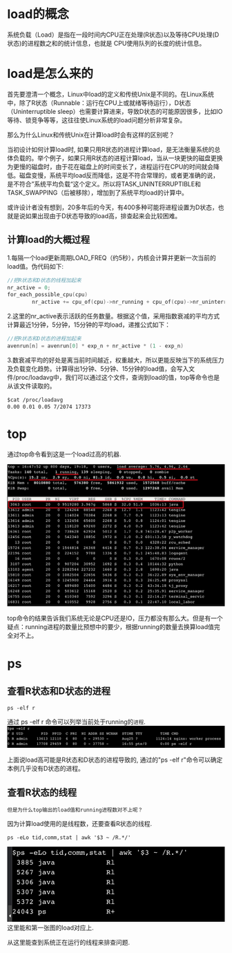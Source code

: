 # load的概念

系统负载（Load）是指在一段时间内CPU正在处理(R状态)以及等待CPU处理(D状态)的进程数之和的统计信息，也就是 CPU使用队列的长度的统计信息。

# load是怎么来的

首先要澄清一个概念，Linux中load的定义和传统Unix是不同的。在Linux系统中，除了R状态（Runnable：运行在CPU上或就绪等待运行），D状态（Uninterruptible sleep）也需要计算进来，导致D状态的可能原因很多，比如IO等待、锁竞争等等，这往往使Linux系统的load问题分析非常复杂。

那么为什么Linux和传统Unix在计算load时会有这样的区别呢？

当初设计如何计算load时, 如果只用R状态的进程计算load，是无法衡量系统的总体负载的。举个例子，如果只用R状态的进程计算load，当从一块更快的磁盘更换为更慢的磁盘时，由于花在磁盘上的时间变长了，进程运行在CPU的时间就会降低。磁盘变慢，系统平均load反而降低，这是不符合常理的，或者更准确的说，是不符合”系统平均负载“这个定义。所以将TASK_UNINTERRUPTIBLE和TASK_SWAPPING（后被移除），增加到了系统平均load的计算中。

或许设计者没有想到，20多年后的今天，有400多种可能将进程设置为D状态，也就是说如果出现由于D状态导致的load高，排查起来会比较困难。

## 计算load的大概过程

1.每隔一个load更新周期LOAD_FREQ（约5秒），内核会计算并更新一次当前的load值。伪代码如下: 
```C
//把R状态和D状态的线程加起来
nr_active = 0;
for_each_possible_cpu(cpu)
        nr_active += cpu_of(cpu)->nr_running + cpu_of(cpu)->nr_uninterruptible;
```

2.这里的nr_active表示活跃的任务数量。根据这个值，采用指数衰减的平均方式计算最近1分钟，5分钟，15分钟的平均load，递推公式如下：
```C
//把R状态和D状态的进程加起来
avenrun[n] = avenrun[0] * exp_n + nr_active * (1 - exp_n)
```
3.数衰减平均的好处是离当前时间越近，权重越大，所以更能反映当下的系统压力及负载变化趋势。计算得出1分钟、5分钟、15分钟的load值，会写入文件/proc/loadavg中，我们可以通过这个文件，查询到load的值，top等命令也是从该文件读取的。

```
$cat /proc/loadavg
0.00 0.01 0.05 7/2074 17373
```


# top
通过top命令看到这是一个load过高的机器.

![avatar](/resource/load%E8%BF%87%E9%AB%98%E9%97%AE%E9%A2%98%E6%8E%92%E6%9F%A5.png)

top命令的结果告诉我们系统无论是CPU还是IO，压力都没有那么大。但是有一个疑点：running进程的数量比预想中的要少，根据running的数量去换算load值完全对不上。

# ps

## 查看R状态和D状态的进程
```
ps -elf r
```
通过 ps -elf r 命令可以列举当前处于running的`进程`.
![avatar](/resource/load过高问题排查2.png)

上面说load高可能是R状态和D状态的进程导致的, 通过的"ps -elf r"命令可以确定本例几乎没有D状态的进程。

## 查看R状态的线程
`但是为什么top输出的load值和running进程数对不上呢？`

因为计算load使用的是线程数，还要查看R状态的线程.
```
ps -eLo tid,comm,stat | awk '$3 ~ /R.*/'
```
![avatar](/resource/load%E8%BF%87%E9%AB%98%E9%97%AE%E9%A2%98%E6%8E%92%E6%9F%A53.png)
这里能和第一张图的load对应上.

从这里能查到系统正在运行的线程来排查问题.




